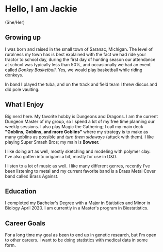# Hello, I am Jackie #
(She/Her)

## Growing up ##
I was born and raised in the small town of Saranac, Michigan. The level of ruralness my town has is best explained with the fact we had ride your tractor to school day,
during the first day of hunting season our attendance at school was typically less than 50%, and occasionally we had an event called *Donkey Basketball*. 
Yes, we would play basketball while riding donkeys.

In band I played the tuba, and on the track and field team I threw discus and did pole vaulting.

## What I Enjoy ##

Big nerd here. My favorite hobby is Dungeons and Dragons. I am the current Dungeon Master of my group, so I spend a lot of my free time planning our weekly sessions. 
I also play Magic the Gathering; I call my main deck **"Goblins, Goblins, and more Goblins"** where my strategy is to make as many goblins as possible and *turn them sideways* (attack with them).
I like playing Super Smash Bros; my main is **Bowser.**

I like doing art as well, mostly sketching and modeling with polymer clay. I've also gotten into origami a bit, mostly for use in D&D.

I listen to a lot of music as well. I like many different genres, recently I've been listening to metal and my current favorite band is a Brass Metal Cover band called Brass Against.

## Education ##

I completed my Bachelor's Degree with a Major in Statistics and Minor in Biology April 2020. I am currently in a Master's program in Biostatistics.

## Career Goals ##

For a long time my goal as been to end up in genetic research, but I'm open to other careers. I want to be doing statistics with medical data in some form.

